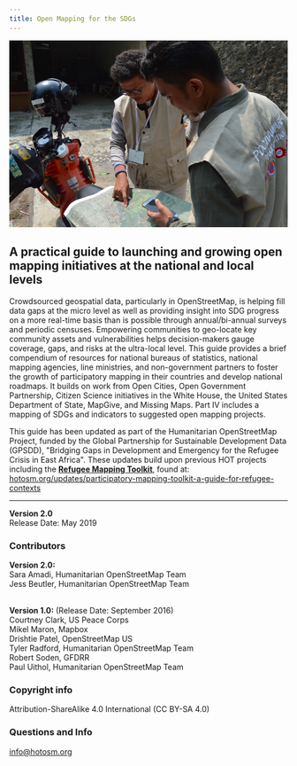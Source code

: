 ```yaml
---
title: Open Mapping for the SDGs
---
```


![](/motorbike_mapping.jpeg)

## A practical guide to launching and growing open mapping initiatives at the national and local levels

Crowdsourced geospatial data, particularly in OpenStreetMap, is helping fill data gaps at the micro level as well as providing insight into SDG progress on a more real-time basis than is possible through annual/bi-annual surveys and periodic censuses. Empowering communities to geo-locate key community assets and vulnerabilities helps decision-makers gauge coverage, gaps, and risks at the ultra-local level. This guide provides a brief compendium of resources for national bureaus of statistics, national mapping agencies, line ministries, and non-government partners to foster the growth of participatory mapping in their countries and develop national roadmaps. It builds on work from Open Cities, Open Government Partnership, Citizen Science initiatives in the White House, the United States Department of State, MapGive, and Missing Maps. Part IV includes a mapping of SDGs and indicators to suggested open mapping projects.

This guide has been updated as part of the Humanitarian OpenStreetMap Project, funded by the Global Partnership for Sustainable Development Data (GPSDD), "Bridging Gaps in Development and Emergency for the Refugee Crisis in East Africa". These updates build upon previous HOT projects including the **[Refugee Mapping Toolkit](https://www.hotosm.org/updates/participatory-mapping-toolkit-a-guide-for-refugee-contexts/)**, found at: [hotosm.org/updates/participatory-mapping-toolkit-a-guide-for-refugee-contexts](https://www.hotosm.org/updates/participatory-mapping-toolkit-a-guide-for-refugee-contexts/)

*** 

**Version 2.0**
<br>Release Date: May 2019

### Contributors
**Version 2.0:** 
<br>Sara Amadi, Humanitarian OpenStreetMap Team
<br> Jess Beutler, Humanitarian OpenStreetMap Team

<br> **Version 1.0:** (Release Date: September 2016)
<br>Courtney Clark, US Peace Corps
<br>Mikel Maron, Mapbox
<br>Drishtie Patel, OpenStreetMap US
<br>Tyler Radford, Humanitarian OpenStreetMap Team
<br>Robert Soden, GFDRR
<br>Paul Uithol, Humanitarian OpenStreetMap Team

### Copyright info
Attribution-ShareAlike 4.0 International (CC BY-SA 4.0)

### Questions and Info
info@hotosm.org
